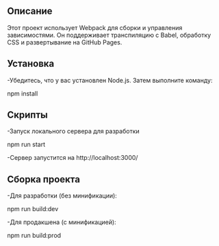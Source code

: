 ## Описание

Этот проект использует Webpack для сборки и управления зависимостями. Он поддерживает транспиляцию с Babel, обработку CSS и развертывание на GitHub Pages.

## Установка

-Убедитесь, что у вас установлен Node.js. Затем выполните команду:

npm install

## Скрипты

-Запуск локального сервера для разработки

npm run start

-Сервер запустится на http://localhost:3000/

## Сборка проекта

-Для разработки (без минификации):

npm run build:dev

-Для продакшена (с минификацией):

npm run build:prod
